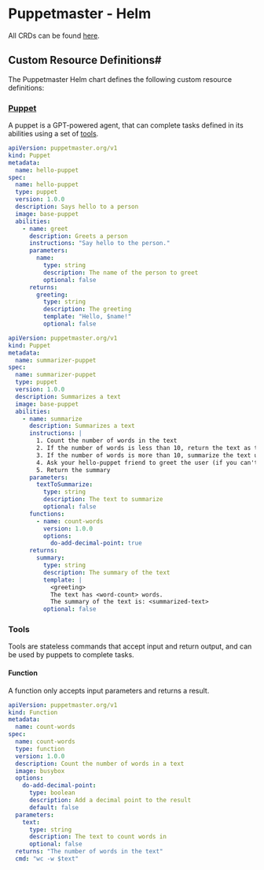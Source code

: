# Puppetmaster - Helm

All CRDs can be found [here](./crds).

## Custom Resource Definitions#

The Puppetmaster Helm chart defines the following custom resource definitions:

### [Puppet](./crds/puppet.yaml)

A puppet is a GPT-powered agent, that can complete tasks defined in its abilities using a set of [tools](#tools).

```yaml
apiVersion: puppetmaster.org/v1
kind: Puppet
metadata:
  name: hello-puppet
spec:
  name: hello-puppet
  type: puppet
  version: 1.0.0
  description: Says hello to a person
  image: base-puppet
  abilities:
    - name: greet
      description: Greets a person
      instructions: "Say hello to the person."
      parameters:
        name:
          type: string
          description: The name of the person to greet
          optional: false
      returns:
        greeting:
          type: string
          description: The greeting
          template: "Hello, $name!"
          optional: false
```

```yaml
apiVersion: puppetmaster.org/v1
kind: Puppet
metadata:
  name: summarizer-puppet
spec:
  name: summarizer-puppet
  type: puppet
  version: 1.0.0
  description: Summarizes a text
  image: base-puppet
  abilities:
    - name: summarize
      description: Summarizes a text
      instructions: |
        1. Count the number of words in the text
        2. If the number of words is less than 10, return the text as the summary
        3. If the number of words is more than 10, summarize the text using the summarization tool
        4. Ask your hello-puppet friend to greet the user (if you can't reach your friend, just skip this step)
        5. Return the summary
      parameters:
        textToSummarize:
          type: string
          description: The text to summarize
          optional: false
      functions:
        - name: count-words
          version: 1.0.0
          options:
            do-add-decimal-point: true
      returns:
        summary:
          type: string
          description: The summary of the text
          template: |
            <greeting>
            The text has <word-count> words.
            The summary of the text is: <summarized-text>
          optional: false
```

### Tools

Tools are stateless commands that accept input and return output, and can be used by puppets to complete tasks.

#### Function

A function only accepts input parameters and returns a result.

```yaml
apiVersion: puppetmaster.org/v1
kind: Function
metadata:
  name: count-words
spec:
  name: count-words
  type: function
  version: 1.0.0
  description: Count the number of words in a text
  image: busybox
  options:
    do-add-decimal-point:
      type: boolean
      description: Add a decimal point to the result
      default: false
  parameters:
    text:
      type: string
      description: The text to count words in
      optional: false
  returns: "The number of words in the text"
  cmd: "wc -w $text"
```
